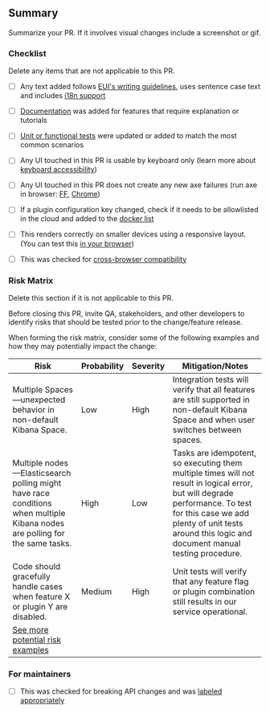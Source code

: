 ## Summary

Summarize your PR. If it involves visual changes include a screenshot or gif.


### Checklist

Delete any items that are not applicable to this PR.

- [ ] Any text added follows [EUI's writing guidelines](https://elastic.github.io/eui/#/guidelines/writing), uses sentence case text and includes [i18n support](https://github.com/elastic/kibana/blob/master/packages/kbn-i18n/README.md)
- [ ] [Documentation](https://www.elastic.co/guide/en/kibana/master/development-documentation.html) was added for features that require explanation or tutorials
- [ ] [Unit or functional tests](https://www.elastic.co/guide/en/kibana/master/development-tests.html) were updated or added to match the most common scenarios
- [ ] Any UI touched in this PR is usable by keyboard only (learn more about [keyboard accessibility](https://webaim.org/techniques/keyboard/))
- [ ] Any UI touched in this PR does not create any new axe failures (run axe in browser: [FF](https://addons.mozilla.org/en-US/firefox/addon/axe-devtools/), [Chrome](https://chrome.google.com/webstore/detail/axe-web-accessibility-tes/lhdoppojpmngadmnindnejefpokejbdd?hl=en-US))
- [ ] If a plugin configuration key changed, check if it needs to be allowlisted in the cloud and added to the [docker list](https://github.com/elastic/kibana/blob/master/src/dev/build/tasks/os_packages/docker_generator/resources/base/bin/kibana-docker)
- [ ] This renders correctly on smaller devices using a responsive layout. (You can test this [in your browser](https://www.browserstack.com/guide/responsive-testing-on-local-server))
- [ ] This was checked for [cross-browser compatibility](https://www.elastic.co/support/matrix#matrix_browsers)


### Risk Matrix

Delete this section if it is not applicable to this PR.

Before closing this PR, invite QA, stakeholders, and other developers to identify risks that should be tested prior to the change/feature release.

When forming the risk matrix, consider some of the following examples and how they may potentially impact the change:

| Risk                      | Probability | Severity | Mitigation/Notes        |
|---------------------------|-------------|----------|-------------------------|
| Multiple Spaces&mdash;unexpected behavior in non-default Kibana Space. | Low | High | Integration tests will verify that all features are still supported in non-default Kibana Space and when user switches between spaces. |
| Multiple nodes&mdash;Elasticsearch polling might have race conditions when multiple Kibana nodes are polling for the same tasks. | High | Low | Tasks are idempotent, so executing them multiple times will not result in logical error, but will degrade performance. To test for this case we add plenty of unit tests around this logic and document manual testing procedure. |
| Code should gracefully handle cases when feature X or plugin Y are disabled. | Medium | High | Unit tests will verify that any feature flag or plugin combination still results in our service operational. |
| [See more potential risk examples](https://github.com/elastic/kibana/blob/master/RISK_MATRIX.mdx) |


### For maintainers

- [ ] This was checked for breaking API changes and was [labeled appropriately](https://www.elastic.co/guide/en/kibana/master/contributing.html#kibana-release-notes-process)
